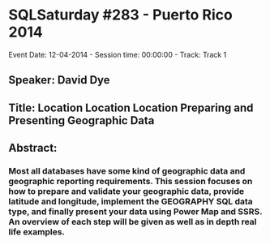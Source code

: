 # SQLSaturday #283 - Puerto Rico 2014
Event Date: 12-04-2014 - Session time: 00:00:00 - Track: Track 1
## Speaker: David Dye
## Title: Location Location Location Preparing and Presenting Geographic Data
## Abstract:
### Most all databases have some kind of geographic data and geographic reporting requirements.  This session focuses on how to prepare and validate your geographic data, provide latitude and longitude, implement the GEOGRAPHY SQL data type, and finally present your data using Power Map and SSRS.  An overview of each step will be given as well as in depth real life examples.
